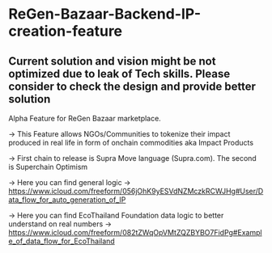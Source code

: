 # ReGen-Bazaar-Backend-IP-creation-feature
## Current solution and vision might be not optimized due to leak of Tech skills. Please consider to check the design and provide better solution


Alpha Feature for ReGen Bazaar marketplace. 

-> This Feature allows NGOs/Communities to tokenize their impact produced in real life in form of onchain commodities aka Impact Products

-> First chain to release is Supra Move language (Supra.com). The second is Superchain Optimism

-> Here you can find general logic -> https://www.icloud.com/freeform/056jOhK9yESVdNZMczkRCWJHg#User/Data_flow_for_auto_generation_of_IP

-> Here you can find EcoThailand Foundation data logic to better understand on real numbers -> https://www.icloud.com/freeform/082tZWqOpVMtZQZBYBO7FidPg#Example_of_data_flow_for_EcoThailand
